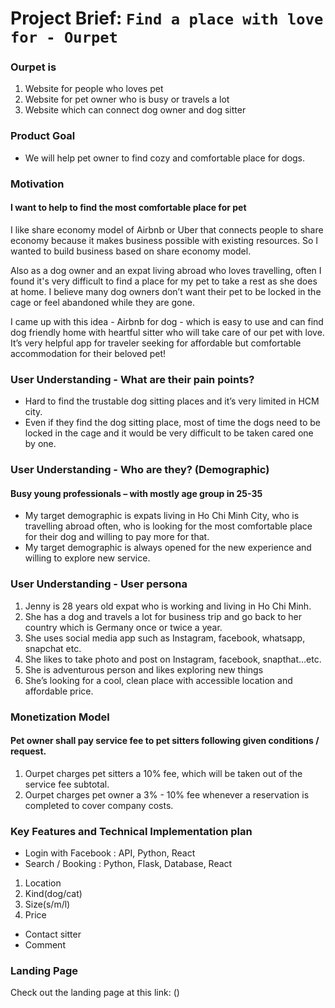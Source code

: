 
# Project Brief: `Find a place with love for - Ourpet`

### Ourpet is 
1. Website for people who loves pet
2. Website for pet owner who is busy or travels a lot
3. Website which can connect dog owner and dog sitter

### Product Goal
* We will help pet owner to find cozy and comfortable place for dogs.

### Motivation
#### I want to help to find the most comfortable place for pet
I like share economy model of Airbnb or Uber that connects people to share economy because it makes business possible with existing resources. So I wanted to build business based on share economy model.

Also as a dog owner and an expat living abroad who loves travelling, often I found it's very difficult to find a place for my pet to take a rest as she does at home. I believe many dog owners don’t want their pet to be locked in the cage or feel abandoned while they are gone.

I came up with this idea - Airbnb for dog - which is easy to use and can find dog friendly home with heartful sitter who will take care of our pet with love. It’s very helpful app for traveler seeking for affordable but comfortable accommodation for their beloved pet!

### User Understanding - What are their pain points?
*	Hard to find the trustable dog sitting places and it’s very limited in HCM city.
*	Even if they find the dog sitting place, most of time the dogs need to be locked in the cage and it would be very difficult to be taken cared one by one.

### User Understanding - Who are they? (Demographic)
#### Busy young professionals – with mostly age group in 25-35
*	My target demographic is expats living in Ho Chi Minh City, who is travelling abroad often, who is looking for the most comfortable place for their dog and willing to pay more for that.
*	My target demographic is always opened for the new experience and  willing to explore new service.

### User Understanding - User persona
1.	Jenny is 28 years old expat who is working and living in Ho Chi Minh.
2.	She has a dog and travels a lot for business trip and go back to her country which is Germany once or twice a year.
3.	She uses social media app such as Instagram, facebook, whatsapp, snapchat etc.
4.	She likes to take photo and post on Instagram, facebook, snapthat…etc.
5.	She is adventurous person and likes exploring new things 
6.	She’s looking for a cool, clean place with accessible location and affordable price.

### Monetization Model
#### Pet owner shall pay service fee to pet sitters following given conditions / request.	
1.	Ourpet charges pet sitters a 10% fee, which will be taken out of the service fee subtotal.
2.	Ourpet charges pet owner a 3% - 10% fee whenever a reservation is completed to cover company costs. 

### Key Features and Technical Implementation plan
* Login with Facebook : API, Python, React
* Search / Booking : Python, Flask, Database, React
 1. Location
 2. Kind(dog/cat)
 3. Size(s/m/l)
 4. Price
* Contact sitter
* Comment

### Landing Page
Check out the landing page at this link: ()


